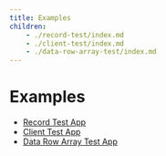 ```yaml
---
title: Examples
children:
    - ./record-test/index.md
    - ./client-test/index.md
    - ./data-row-array-test/index.md
---
```


# Examples

* [Record Test App](./record-test/index.md)
* [Client Test App](./client-test/index.md)
* [Data Row Array Test App](./data-row-array-test/index.md)
